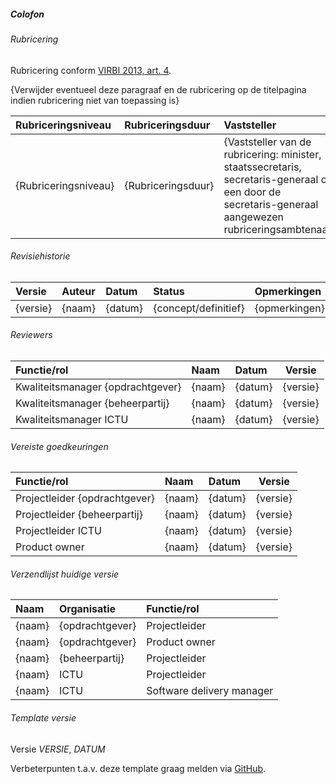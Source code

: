 ##### Colofon

###### Rubricering

Rubricering conform [VIRBI 2013, art. 4](https://wetten.overheid.nl/BWBR0033507/2013-06-01#Artikel4).

{Verwijder eventueel deze paragraaf en de rubricering op de titelpagina indien rubricering niet van toepassing is}

| Rubriceringsniveau   | Rubriceringsduur   | Vaststeller                                                                                                                                           |
|:---------------------|:-------------------|:------------------------------------------------------------------------------------------------------------------------------------------------------|
| {Rubriceringsniveau} | {Rubriceringsduur} | {Vaststeller van de rubricering: minister, staatssecretaris, secretaris-generaal of een door de secretaris-generaal aangewezen rubriceringsambtenaar} |

###### Revisiehistorie

| Versie   | Auteur | Datum   | Status               | Opmerkingen   |
|:---------|:-------|:--------|:---------------------|:--------------|
| {versie} | {naam} | {datum} | {concept/definitief} | {opmerkingen} |

###### Reviewers

| Functie/rol                       | Naam   | Datum   |  Versie  |
|:----------------------------------|:-------|:--------|:--------:|
| Kwaliteitsmanager {opdrachtgever} | {naam} | {datum} | {versie} |
| Kwaliteitsmanager {beheerpartij}  | {naam} | {datum} | {versie} |
| Kwaliteitsmanager ICTU            | {naam} | {datum} | {versie} |

###### Vereiste goedkeuringen

| Functie/rol                   | Naam   | Datum   |  Versie  |
|:------------------------------|:-------|:--------|:--------:|
| Projectleider {opdrachtgever} | {naam} | {datum} | {versie} |
| Projectleider {beheerpartij}  | {naam} | {datum} | {versie} |
| Projectleider ICTU            | {naam} | {datum} | {versie} |
| Product owner                 | {naam} | {datum} | {versie} |

###### Verzendlijst huidige versie

| Naam   | Organisatie     | Functie/rol               |
|:-------|:----------------|:--------------------------|
| {naam} | {opdrachtgever} | Projectleider             |
| {naam} | {opdrachtgever} | Product owner             |
| {naam} | {beheerpartij}  | Projectleider             |
| {naam} | ICTU            | Projectleider             |
| {naam} | ICTU            | Software delivery manager |

###### Template versie

Versie $VERSIE$, $DATUM$

Verbeterpunten t.a.v. deze template graag melden via [GitHub](https://github.com/ICTU/Kwaliteitsaanpak/issues).
